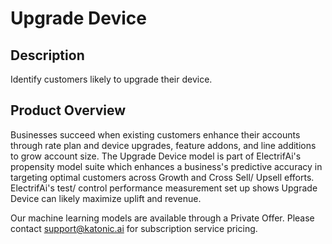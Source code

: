 # Upgrade Device

## Description
Identify customers likely to upgrade their device.

## Product Overview
Businesses succeed when existing customers enhance their accounts through rate plan and device upgrades, feature addons, and line additions to grow account size. The Upgrade Device model is part of ElectrifAi's propensity model suite which enhances a business's predictive accuracy in targeting optimal customers across Growth and Cross Sell/ Upsell efforts. ElectrifAi's test/ control performance measurement set up shows Upgrade Device can likely maximize uplift and revenue.

Our machine learning models are available through a Private Offer. Please contact support@katonic.ai for subscription service pricing.
